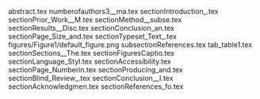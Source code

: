 abstract.tex
numberofauthors3__ma.tex
sectionIntroduction_.tex
sectionPrior_Work__M.tex
sectionMethod__subse.tex
sectionResults__Disc.tex
sectionConclusion_an.tex
sectionPage_Size_and.tex
sectionTypeset_Text_.tex
figures/Figure1/default_figure.png
subsectionReferences.tex
tab_table1.tex
sectionSections__The.tex
sectionFiguresCaptio.tex
sectionLanguage_Styl.tex
sectionAccessibility.tex
sectionPage_Numberin.tex
sectionProducing_and.tex
sectionBlind_Review_.tex
sectionConclusion__I.tex
sectionAcknowledgmen.tex
sectionReferences_fo.tex
